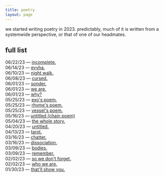 ```yaml
---
title: poetry
layout: page
---
```


we started writing poetry in 2023. predictably, much of it is written from a systemwide perspective, or that of one of our headmates.

## full list

06/22/23 &mdash; [incomplete.](incomplete)\
06/14/23 &mdash; [evyha.](evyha)\
06/10/23 &mdash; [night walk.](night_walk)\
06/08/23 &mdash; [cursed.](cursed)\
06/01/23 &mdash; [sonder.](sonder)\
06/01/23 &mdash; [we are.](we_are)\
06/01/23 &mdash; [why?](why)\
05/25/23 &mdash; [exo's poem.](exos_poem)\
05/25/23 &mdash; [rhyme's poem.](rhymes_poem)\
05/25/23 &mdash; [vessel's poem.](vessels_poem)\
05/16/23 &mdash; [untitled (chain poem)](untitled_chain_poem)\
05/04/23 &mdash; [the whole story.](the_whole_story)\
04/20/23 &mdash; [untitled.](untitled)\
04/13/23 &mdash; [tarot.](tarot)\
03/16/23 &mdash; [chatter.](chatter)\
03/16/23 &mdash; [dissociation.](dissociation)\
03/09/23 &mdash; [bodies.](bodies)\
03/09/23 &mdash; [remember.](remember)\
02/02/23 &mdash; [so we don't forget.](so_we_dont_forget)\
02/02/23 &mdash; [who we are.](who_we_are)\
01/30/23 &mdash; [that'll show you.](thatll_show_you)
